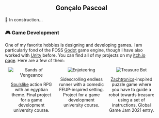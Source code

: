 
<div style="text-align: center">
<h2>Gonçalo Pascoal</h2>
</div>

🔧 In construction...

### 🎮 Game Development
One of my favorite hobbies is designing and developing games. I am particularly fond of the FOSS [Godot](https://godotengine.org/) game engine, though I have also worked with [Unity](https://unity.com/) before. You can find all of my projects on my
[itch.io page](https://venompaco.itch.io/). Here are a few of them:

<div style="display:flex;gap:1em;justify-content:center">
<div style="width:30%;text-align:center">
<img alt="Sands of Vengeance" src="https://img.itch.zone/aW1nLzkzNDE4NjMucG5n/315x250%23c/26YdLG.png">

[Soulslike](https://en.wikipedia.org/wiki/Soulslike) action RPG with an egyptian theme. Final project for a game development university course.
</div>

<div style="width:30%;text-align:center">
<img alt="Enjeteering" src="https://img.itch.zone/aW1nLzg2MTQxNzcucG5n/315x250%23c/aaqiu7.png">

Sidescrolling endless runner with a comedic FEUP-inspired setting. Project for a game development university course.
</div>

<div style="width:30%;text-align:center">
<img alt="Treasure Bot" src="https://img.itch.zone/aW1nLzUxNTI0NzkucG5n/315x250%23c/TwVMT7.png">

[Zachtronics](https://www.zachtronics.com/)-inspired puzzle game where you have to guide a robot towards treasure using a set of instructions. Global Game Jam 2021 entry.
</div>

</div>

<!--
**GoncaloPascoal/GoncaloPascoal** is a ✨ _special_ ✨ repository because its `README.md` (this file) appears on your GitHub profile.

Here are some ideas to get you started:

- 🔭 I’m currently working on ...
- 🌱 I’m currently learning ...
- 👯 I’m looking to collaborate on ...
- 🤔 I’m looking for help with ...
- 💬 Ask me about ...
- 📫 How to reach me: ...
- 😄 Pronouns: ...
- ⚡ Fun fact: ...
-->

